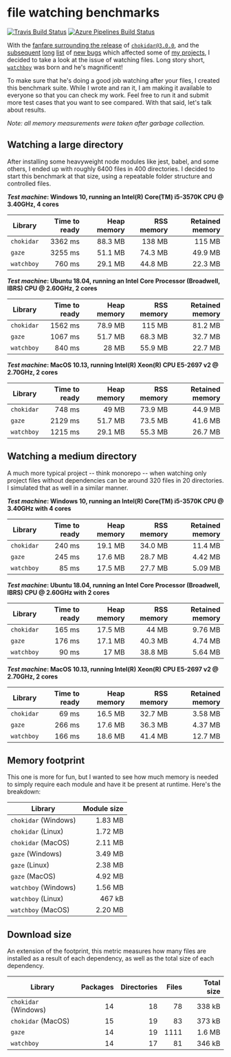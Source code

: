 # file watching benchmarks

[![Travis Build Status](https://travis-ci.com/catdad-experiments/filewatch-benchmarks.svg?branch=master)](https://travis-ci.com/catdad-experiments/filewatch-benchmarks)
[![Azure Pipelines Build Status](https://dev.azure.com/vatev1/filewatch-benchmarks/_apis/build/status/catdad-experiments.filewatch-benchmarks?branchName=master)](https://dev.azure.com/vatev1/filewatch-benchmarks/_build/latest?definitionId=1&branchName=master)

With the [fanfare surrounding the release](https://paulmillr.com/posts/chokidar-3-save-32tb-of-traffic/) of [`chokidar@3.0.0`](https://github.com/paulmillr/chokidar), and the [subsequent](https://github.com/paulmillr/chokidar/issues/873) [long](https://github.com/paulmillr/chokidar/issues/860) [list](https://github.com/paulmillr/chokidar/issues/871) of [new bugs](https://github.com/paulmillr/chokidar/issues/865) which affected some of [my projects](https://github.com/catdad/electronmon), I decided to take a look at the issue of watching files. Long story short, [`watchboy`](https://github.com/catdad/watchboy) was born and he's magnificent!

To make sure that he's doing a good job watching after your files, I created this benchmark suite. While I wrote and ran it, I am making it available to everyone so that you can check my work. Feel free to run it and submit more test cases that you want to see compared. With that said, let's talk about results.

_Note: all memory measurements were taken after garbage collection._

## Watching a large directory

After installing some heavyweight node modules like jest, babel, and some others, I ended up with roughly 6400 files in 400 directories. I decided to start this benchmark at that size, using a repeatable folder structure and controlled files.

**_Test machine_: Windows 10, running an Intel(R) Core(TM) i5-3570K CPU @ 3.40GHz, 4 cores**

| Library | Time to ready | Heap memory | RSS memory | Retained memory |
| --- | ---: | ---: | ---: | ---: |
| `chokidar` | 3362 ms | 88.3 MB |  138 MB |  115 MB |
| `gaze`     | 3255 ms | 51.1 MB | 74.3 MB | 49.9 MB |
| `watchboy` |  760 ms | 29.1 MB | 44.8 MB | 22.3 MB |

**_Test machine_: Ubuntu 18.04, running an Intel Core Processor (Broadwell, IBRS) CPU @ 2.60GHz, 2 cores**

| Library | Time to ready | Heap memory | RSS memory | Retained memory |
| --- | ---: | ---: | ---: | ---: |
| `chokidar` | 1562 ms | 78.9 MB |  115 MB | 81.2 MB |
| `gaze`     | 1067 ms | 51.7 MB | 68.3 MB | 32.7 MB |
| `watchboy` |  840 ms | 28 MB   | 55.9 MB | 22.7 MB |

**_Test machine_: MacOS 10.13, running Intel(R) Xeon(R) CPU E5-2697 v2 @ 2.70GHz, 2 cores**

| Library | Time to ready | Heap memory | RSS memory | Retained memory |
| --- | ---: | ---: | ---: | ---: |
| `chokidar` |  748 ms | 49 MB   | 73.9 MB | 44.9 MB |
| `gaze`     | 2129 ms | 51.7 MB | 73.5 MB | 41.6 MB |
| `watchboy` | 1215 ms | 29.1 MB | 55.3 MB | 26.7 MB |

## Watching a medium directory

A much more typical project -- think monorepo -- when watching only project files without dependencies can be around 320 files in 20 directories. I simulated that as well in a similar manner.

**_Test machine_: Windows 10, running an Intel(R) Core(TM) i5-3570K CPU @ 3.40GHz with 4 cores**

| Library | Time to ready | Heap memory | RSS memory | Retained memory |
| --- | ---: | ---: | ---: | ---: |
| `chokidar` | 240 ms | 19.1 MB | 34.0 MB | 11.4 MB |
| `gaze`     | 245 ms | 17.6 MB | 28.7 MB | 4.42 MB |
| `watchboy` |  85 ms | 17.5 MB | 27.7 MB | 5.09 MB |

**_Test machine_: Ubuntu 18.04, running an Intel Core Processor (Broadwell, IBRS) CPU @ 2.60GHz with 2 cores**

| Library | Time to ready | Heap memory | RSS memory | Retained memory |
| --- | ---: | ---: | ---: | ---: |
| `chokidar` | 165 ms | 17.5 MB | 44 MB   | 9.76 MB |
| `gaze`     | 176 ms | 17.1 MB | 40.3 MB | 4.74 MB |
| `watchboy` |  90 ms | 17 MB   | 38.8 MB | 5.64 MB |

**_Test machine_: MacOS 10.13, running Intel(R) Xeon(R) CPU E5-2697 v2 @ 2.70GHz, 2 cores**

| Library | Time to ready | Heap memory | RSS memory | Retained memory |
| --- | ---: | ---: | ---: | ---: |
| `chokidar` |  69 ms | 16.5 MB | 32.7 MB | 3.58 MB |
| `gaze`     | 266 ms | 17.6 MB | 36.3 MB | 4.37 MB |
| `watchboy` | 166 ms | 18.6 MB | 41.4 MB | 12.7 MB |

## Memory footprint

This one is more for fun, but I wanted to see how much memory is needed to simply require each module and have it be present at runtime. Here's the breakdown:

| Library | Module size |
| --- | ---: |
| `chokidar` (Windows) | 1.83 MB |
| `chokidar` (Linux)   | 1.72 MB |
| `chokidar` (MacOS)   | 2.11 MB |
| `gaze` (Windows)     | 3.49 MB |
| `gaze` (Linux)       | 2.38 MB |
| `gaze` (MacOS)       | 4.92 MB |
| `watchboy` (Windows) | 1.56 MB |
| `watchboy` (Linux)   | 467 kB  |
| `watchboy` (MacOS)   | 2.20 MB |

## Download size

An extension of the footprint, this metric measures how many files are installed as a result of each dependency, as well as the total size of each dependency.

| Library | Packages | Directories | Files | Total size |
| --- | ---: | ---: | ---: | ---: |
| `chokidar` (Windows) | 14 | 18 | 78   | 338 kB |
| `chokidar` (MacOS)   | 15 | 19 | 83   | 373 kB |
| `gaze`               | 14 | 19 | 1111 | 1.6 MB |
| `watchboy`           | 14 | 17 | 81   | 346 kB |

